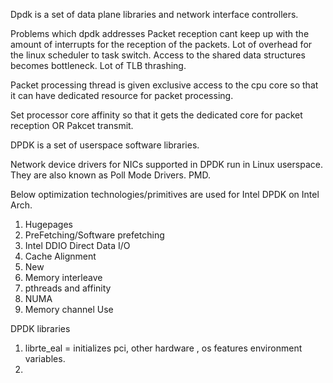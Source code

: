 Dpdk is a set of data plane libraries and network interface controllers.

Problems which dpdk addresses
	Packet reception cant keep up with the amount of interrupts for the reception of the packets.
	Lot of overhead for the linux scheduler to task switch.
	Access to the shared data structures becomes bottleneck.
	Lot of TLB thrashing.

Packet processing thread is given exclusive access to the cpu core so that it can have dedicated resource for packet processing.

Set processor core affinity so that it gets the dedicated core for packet reception OR Pakcet transmit.

DPDK is a set of userspace software libraries.

Network device drivers for NICs supported in DPDK run in Linux userspace. They are also known as Poll Mode Drivers. PMD.


Below optimization technologies/primitives are used for Intel DPDK on Intel Arch.
1) Hugepages
2) PreFetching/Software prefetching
3) Intel DDIO Direct Data I/O
4) Cache Alignment
5) New 
6) Memory interleave
7) pthreads and affinity
8) NUMA
9) Memory channel Use


DPDK libraries
1) librte_eal   = initializes pci, other hardware , os features environment variables.
2) 
